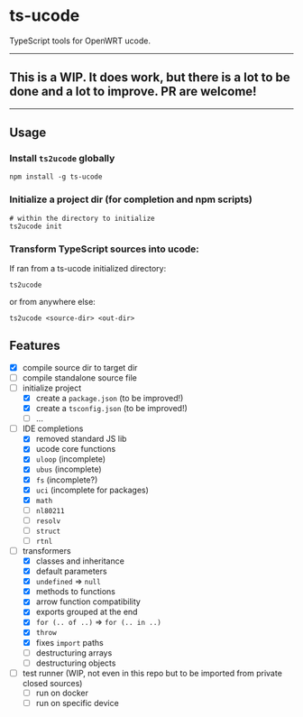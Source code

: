 # ts-ucode

TypeScript tools for OpenWRT ucode.

---

## This is a WIP. It does work, but there is a lot to be done and a lot to improve. PR are welcome!

---

## Usage

### Install `ts2ucode` globally

```shell
npm install -g ts-ucode
```

### Initialize a project dir (for completion and npm scripts)

```shell
# within the directory to initialize
ts2ucode init
```

### Transform TypeScript sources into ucode:

If ran from a ts-ucode initialized directory:

```shell
ts2ucode
```

or from anywhere else:

```shell
ts2ucode <source-dir> <out-dir>
```

## Features

- [x] compile source dir to target dir
- [ ] compile standalone source file
- [ ] initialize project
  - [x] create a `package.json` (to be improved!)
  - [x] create a `tsconfig.json` (to be improved!)
  - [ ] ...
- [ ] IDE completions
  - [x] removed standard JS lib
  - [x] ucode core functions
  - [x] `uloop` (incomplete)
  - [x] `ubus` (incomplete)
  - [x] `fs` (incomplete?)
  - [x] `uci` (incomplete for packages)
  - [x] `math`
  - [ ] `nl80211`
  - [ ] `resolv`
  - [ ] `struct`
  - [ ] `rtnl`
- [ ] transformers
  - [x] classes and inheritance
  - [x] default parameters
  - [x] `undefined` => `null`
  - [x] methods to functions
  - [x] arrow function compatibility
  - [x] exports grouped at the end
  - [x] `for (.. of ..)` => `for (.. in ..)`
  - [x] `throw`
  - [x] fixes `import` paths
  - [ ] destructuring arrays
  - [ ] destructuring objects
- [ ] test runner (WIP, not even in this repo but to be imported from private closed sources)
  - [ ] run on docker
  - [ ] run on specific device
